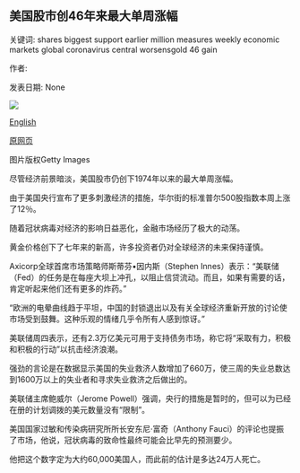 ## 美国股市创46年来最大单周涨幅

关键词: shares biggest support earlier million measures weekly economic markets global coronavirus central worsensgold 46 gain

作者: 

发表日期: None

![](https://ichef.bbci.co.uk/news/1024/branded_news/06DA/production/_111745710_wallst.jpg)

[English](US%20shares%20see%20their%20biggest%20weekly%20gain%20in%2046%20years.md)

[原网页](https://www.bbc.com/news/business-52239979)

图片版权Getty Images

尽管经济前景暗淡，美国股市仍创下1974年以来的最大单周涨幅。

由于美国央行宣布了更多刺激经济的措施，华尔街的标准普尔500股指数本周上涨了12％。

随着冠状病毒对经济的影响日益恶化，金融市场经历了极大的动荡。

黄金价格创下了七年来的新高，许多投资者仍对全球经济的未来保持谨慎。

Axicorp全球首席市场策略师斯蒂芬•因内斯（Stephen Innes）表示：“美联储（Fed）的任务是在每座大坝上冲孔，以阻止信贷流动。而且，如果有需要的话，肯定听起来他们还有更多的炸药。”

“欧洲的电晕曲线趋于平坦，中国的封锁退出以及有关全球经济重新开放的讨论使市场受到鼓舞。这种乐观的情绪几乎令所有人感到惊讶。”

美联储周四表示，还有2.3万亿美元可用于支持债务市场，称它将“采取有力，积极和积极的行动”以抗击经济浪潮。

强劲的言论是在数据显示美国的失业救济人数增加了660万，使三周的失业总数达到1600万以上的失业者和寻求失业救济之后做出的。

美联储主席鲍威尔（Jerome Powell）强调，央行的措施是暂时的，但可以为已经在册的计划调拨的美元数量没有“限制”。

美国国家过敏和传染病研究所所长安东尼·富奇（Anthony Fauci）的评论也提振了市场，他说，冠状病毒的致命性最终可能会比早先的预测要少。

他把这个数字定为大约60,000美国人，而此前的估计是多达24万人死亡。
